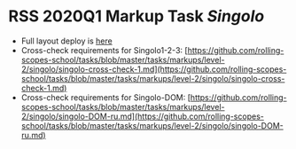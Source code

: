 # RSS 2020Q1 Markup Task *Singolo*
* Full layout deploy is [here](https://karinamasalova.github.io/singolo/)
* Сross-check requirements for Singolo1-2-3: [https://github.com/rolling-scopes-school/tasks/blob/master/tasks/markups/level-2/singolo/singolo-cross-check-1.md](https://github.com/rolling-scopes-school/tasks/blob/master/tasks/markups/level-2/singolo/singolo-cross-check-1.md)
* Сross-check requirements for Singolo-DOM: [https://github.com/rolling-scopes-school/tasks/blob/master/tasks/markups/level-2/singolo/singolo-DOM-ru.md](https://github.com/rolling-scopes-school/tasks/blob/master/tasks/markups/level-2/singolo/singolo-DOM-ru.md)
